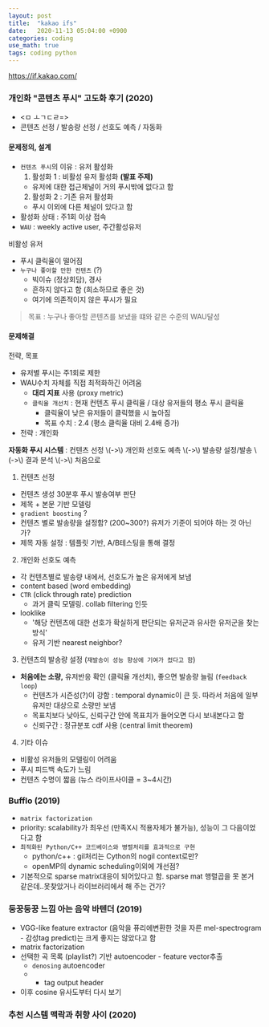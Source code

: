 ```yaml
---
layout: post
title:  "kakao ifs"
date:   2020-11-13 05:04:00 +0900
categories: coding
use_math: true
tags: coding python
---
```



<a href="https://if.kakao.com/" target="_blank">https://if.kakao.com/</a>


### 개인화 "콘텐츠 푸시" 고도화 후기 (2020)
- <ㅁ ㅗㄱㄷㄹ=>
- 콘텐츠 선정 / 발송량 선정 / 선호도 예측 / 자동화


#### 문제정의, 설계
- `컨텐츠 푸시`의 이유 : 유저 활성화
  1. 활성화 1 : 비활성 유저 활성화 __(발표 주제)__
    - 유저에 대한 접근체널이 거의 푸시밖에 없다고 함
  2. 활성화 2 : 기존 유저 활성화
    - 푸시 이외에 다른 체널이 있다고 함
- 활성화 상태 : 주1회 이상 접속
- `WAU` : weekly active user, 주간활성유저

비활성 유저
- 푸시 클릭율이 떨어짐
- `누구나 좋아할 만한 컨텐츠` (?)
  - 빅이슈 (정상회담), 경사
  - 흔하지 않다고 함 (희소하므로 좋은 것)
  - 여기에 의존적이지 않은 푸시가 필요

> 목표 : 누구나 좋아할 콘텐츠를 보냈을 떄와 같은 수준의 WAU달성


#### 문제해결

전략, 목표
- 유저별 푸시는 주1회로 제한
- WAU수치 자체를 직접 최적화하긴 어려움
  - __대리 지표__ 사용 (proxy metric)
  - `클릭율 개선치` : 현재 컨텐츠 푸시 클릭율 / 대상 유저들의 평소 푸시 클릭율
    - 클릭율이 낮은 유저들이  클릭했을 시 높아짐
    - 목표 수치 : 2.4 (평소 클릭율 대비 2.4배 증가)
- 전략 : 개인화

__자동화 푸시 시스템__ : 컨텐츠 선정 \\(->\\) 개인화 선호도 예측 \\(->\\) 발송량 설정/발송 \\(->\\) 결과 분석 \\(->\\) 처음으로
1. 컨텐츠 선정
  - 컨텐츠 생성 30분후 푸시 발송여부 판단
  - 제목 + 본문 기반 모델링
  - `gradient boosting` ?
  - 컨텐츠 별로 발송량을 설정함? (200~300?) 유저가 기준이 되어야 하는 것 아닌가? 
  - 제목 자동 설정 : 템플릿 기반, A/B테스팅을 통해 결정
2. 개인화 선호도 예측
  -  각 컨텐츠별로 발송량 내에서, 선호도가 높은 유저에게 보냄
  -  content based (word embedding)
  -  `CTR` (click through rate) prediction
     -  과거 클릭 모델링. collab filtering 인듯
  - looklike
    - '해당 컨텐츠에 대한 선호가 확실하게 판단되는 유저군과 유사한 유저군을 찾는 방식'
    - 유저 기반 nearest neighbor?
3. 컨텐츠의 발송량 설정 (`재발송이 성능 향상에 기여가 컸다고 함`)
  - __처음에는 소량,__ 유저반응 확인 (클릭율 개선치), 좋으면 발송량 늘림 (`feedback loop`)
    - 컨텐츠가 시즌성(?)이 강함 : temporal dynamic이 큰 듯. 따라서 처음에 일부 유저만 대상으로 소량만 보냄
    - 목표치보다 낮아도, 신뢰구간 안에 목표치가 들어오면 다시 보내본다고 함
    - 신뢰구간 : 정규분포 cdf 사용 (central limit theorem)
4. 기타 이슈
  - 비활성 유저들의 모델링이 어려움
  - 푸시 피드백 속도가 느림
  - 컨텐츠 수명이 짧음 (뉴스 라이프사이클 = 3~4시간)


### Bufflo (2019)
- `matrix factorization`
- priority: scalability가 최우선 (만족X시 적용자체가 불가능), 성능이 그 다음이었다고 함
- `최적화된 Python/C++ 코드베이스와 병렬처리를 효과적으로 구현`
  - python/c++ : gil처리는 Cython의 nogil context로만?
  - openMP의 dynamic scheduling이외에 개선점?
- 기본적으로 sparse matrix대응이 되어있다고 함. sparse mat 행렬곱을 못 본거 같은데..못찾았거나 라이브러리에서 해 주는 건가?



### 둥꿍둥꿍 느낌 아는 음악 바텐더 (2019)
- VGG-like feature extractor (음악을 퓨리에변환한 것을 자른 mel-spectrogram - 감성tag predict)는 크게 좋지는 않았다고 함
- matrix factorization
- 선택한 곡 목록 (playlist?) 기반 autoencoder - feature vector추출
  - `denosing` autoencoder
  - + tag output header
- 이후 cosine 유사도부터 다시 보기



### 추천 시스템 맥락과 취향 사이 (2020)

